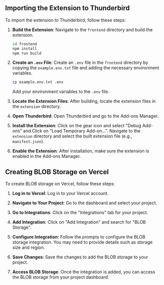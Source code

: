 ## Importing the Extension to Thunderbird

To import the extension to Thunderbird, follow these steps:

1. **Build the Extension**: Navigate to the `frontend` directory and build the extension.

   ```bash
   cd frontend
   npm install
   npm run build
   ```

2. **Create an `.env` File**: Create an `.env` file in the `frontend` directory by copying the `example.env.txt` file and adding the necessary environment variables.

   ```bash
   cp example.env.txt .env
   ```

   Add your environment variables to the `.env` file.

3. **Locate the Extension Files**: After building, locate the extension files in the `extension` directory.

4. **Open Thunderbird**: Open Thunderbird and go to the Add-ons Manager.

5. **Install the Extension**: Click on the gear icon and select "Debug Add-ons" and Click on "Load Temporary Add-on...". Navigate to the `extension` directory and select the built extension file (e.g., `manifest.json`).

6. **Enable the Extension**: After installation, make sure the extension is enabled in the Add-ons Manager.

## Creating BLOB Storage on Vercel

To create BLOB storage on Vercel, follow these steps:

1. **Log in to Vercel**: Log in to your Vercel account.

2. **Navigate to Your Project**: Go to the dashboard and select your project.

3. **Go to Integrations**: Click on the "Integrations" tab for your project.

4. **Add Integration**: Click on "Add Integration" and search for "BLOB Storage".

5. **Configure Integration**: Follow the prompts to configure the BLOB storage integration. You may need to provide details such as storage size and region.

6. **Save Changes**: Save the changes to add the BLOB storage to your project.

7. **Access BLOB Storage**: Once the integration is added, you can access the BLOB storage from your project dashboard.

